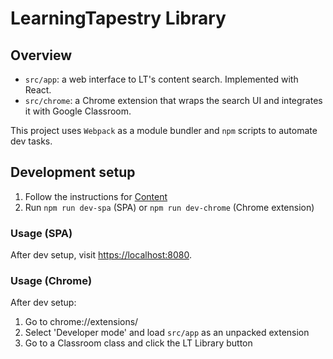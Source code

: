 # LearningTapestry Library

## Overview

- `src/app`: a web interface to LT's content search. Implemented with React. 
- `src/chrome`: a Chrome extension that wraps the search UI and integrates it
   with Google Classroom.

This project uses `Webpack` as a module bundler and `npm` scripts to automate
dev tasks.

## Development setup

1. Follow the instructions for [Content](https://github.com/learningtapestry/content)
2. Run `npm run dev-spa` (SPA) or `npm run dev-chrome` (Chrome extension)

### Usage (SPA)

After dev setup, visit [https://localhost:8080](https://localhost:8080).

### Usage (Chrome)

After dev setup:

1. Go to chrome://extensions/
2. Select 'Developer mode' and load `src/app` as an unpacked extension 
3. Go to a Classroom class and click the LT Library button
